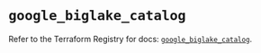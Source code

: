 # `google_biglake_catalog`

Refer to the Terraform Registry for docs: [`google_biglake_catalog`](https://registry.terraform.io/providers/hashicorp/google-beta/5.20.0/docs/resources/google_biglake_catalog).
